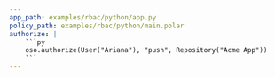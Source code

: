 ```yaml
---
app_path: examples/rbac/python/app.py
policy_path: examples/rbac/python/main.polar
authorize: |
    ```py
    oso.authorize(User("Ariana"), "push", Repository("Acme App"))
    ```
---
```

